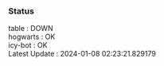 ### Status


table : DOWN  
hogwarts : OK  
icy-bot : OK  
Latest Update : 2024-01-08 02:23:21.829179

